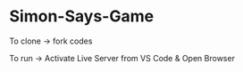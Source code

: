 # Simon-Says-Game

To clone -> fork codes

To run -> Activate Live Server from VS Code & Open Browser

